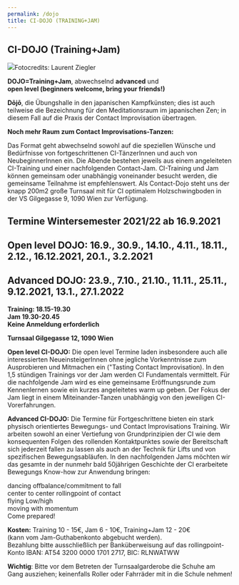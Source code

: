 ```yaml
---
permalink: /dojo
title: CI-DOJO (TRAINING+JAM)
---
```

## CI-DOJO (Training+Jam)

![](http://www.rollingpoint.at/contents/photos/lsz_5410.jpg)Fotocredits: Laurent Ziegler

**DOJO=Training+Jam**, abwechselnd **advanced** und\
**open level (beginners welcome, bring your friends!)**

**Dōjō**, die Übungshalle in den japanischen Kampfkünsten; dies ist auch teilweise die Bezeichnung für den Meditationsraum im japanischen Zen; in diesem Fall auf die Praxis der Contact Improvisation übertragen.

**Noch mehr Raum zum Contact Improvisations-Tanzen:**

Das Format geht abwechselnd sowohl auf die speziellen Wünsche und Bedürfnisse von fortgeschrittenen CI-TänzerInnen und auch von NeubeginnerInnen ein. Die Abende bestehen jeweils aus einem angeleiteten CI-Training und einer nachfolgenden Contact-Jam. CI-Training und Jam können gemeinsam oder unabhängig voneinander besucht werden, die gemeinsame Teilnahme ist empfehlenswert. Als Contact-Dojo steht uns der knapp 200m2 große Turnsaal mit für CI optimalem Holzschwingboden in der VS Gilgegasse 9, 1090 Wien zur Verfügung. 

## **Termine Wintersemester 2021/22 ab 16.9.2021**

## **Open level DOJO: 16.9., 30.9., 14.10., 4.11., 18.11., 2.12., 16.12.2021, 20.1., 3.2.2021**

## **Advanced DOJO: 23.9., 7.10., 21.10., 11.11., 25.11., 9.12.2021, 13.1., 27.1.2022**

**Training: 18.15-19.30\
Jam 19.30-20.45**\
**Keine Anmeldung erforderlich**

**Turnsaal Gilgegasse 12, 1090 Wien**

**Open level CI-DOJO:** Die open level Termine laden insbesondere auch alle interessierten NeueinsteigerInnen ohne jegliche Vorkenntnisse zum Ausprobieren und Mitmachen ein ("Tasting Contact Improvisation). In den 1,5 stündigen Trainings vor der Jam werden CI Fundamentals vermittelt. Für die nachfolgende Jam wird es eine gemeinsame Eröffnungsrunde zum Kennenlernen sowie ein kurzes angeleitetes warm up geben. Der Fokus der Jam liegt in einem Miteinander-Tanzen unabhängig von den jeweiligen CI-Vorerfahrungen.

**Advanced CI-DOJO:** Die Termine für Fortgeschrittene bieten ein stark physisch orientiertes Bewegungs- und Contact Improvisations Training. Wir arbeiten sowohl an einer Vertiefung von Grundprinzipien der CI wie dem konsequenten Folgen des rollenden Kontaktpunktes sowie der Bereitschaft sich jederzeit fallen zu lassen als auch an der Technik für Lifts und von spezifischen Bewegungsabläufen. In den nachfolgenden Jams möchten wir das gesamte in der nunmehr bald 50jährigen Geschichte der CI erarbeitete Bewegungs Know-how zur Anwendung bringen:

dancing offbalance/commitment to fall\
center to center rollingpoint of contact \
flying Low/high\
moving with momentum\
Come prepared! 

**Kosten:** Training 10 - 15€, Jam 6 - 10€, Training+Jam 12 - 20€\
(kann vom Jam-Guthabenkonto abgebucht werden).\
Bezahlung bitte ausschließlich per Banküberweisung auf das rollingpoint-Konto IBAN: AT54 3200 0000 1701 2717, BIC: RLNWATWW

**Wichtig**: Bitte vor dem Betreten der Turnsaalgarderobe die Schuhe am Gang ausziehen; keinenfalls Roller oder Fahrräder mit in die Schule nehmen!